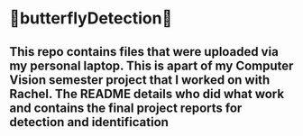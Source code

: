 # 🦋butterflyDetection🦋

## This repo contains files that were uploaded via my personal laptop. This is apart of my Computer Vision semester project that I worked on with Rachel. The README details who did what work and contains the final project reports for detection and identification 
